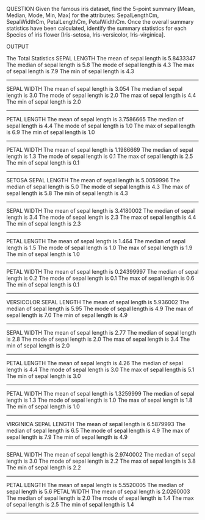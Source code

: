 QUESTION
Given the famous iris dataset, find the 5-point summary [Mean, Median, Mode, Min, Max] for the attributes: SepalLengthCm, SepalWidthCm, PetalLengthCm, PetalWidthCm.
Once the overall summary statistics have been calculated, identify the summary statistics for each Species of iris flower [Iris-setosa, Iris-versicolor, Iris-virginica].


OUTPUT

The Total Statistics
SEPAL LENGTH
The mean of sepal length is 5.8433347
The median of sepal length is 5.8
The mode of sepal length is 4.3
The max of sepal length is 7.9
The min of sepal length is 4.3
- - - - - - - - - - - - - - - - - - - - - - - - - - - - - - - -
SEPAL WIDTH
The mean of sepal length is 3.054
The median of sepal length is 3.0
The mode of sepal length is 2.0
The max of sepal length is 4.4
The min of sepal length is 2.0
- - - - - - - - - - - - - - - - - - - - - - - - - - - - - - - -
PETAL LENGTH
The mean of sepal length is 3.7586665
The median of sepal length is 4.4
The mode of sepal length is 1.0
The max of sepal length is 6.9
The min of sepal length is 1.0
- - - - - - - - - - - - - - - - - - - - - - - - - - - - - - - -
PETAL WIDTH
The mean of sepal length is 1.1986669
The median of sepal length is 1.3
The mode of sepal length is 0.1
The max of sepal length is 2.5
The min of sepal length is 0.1
- - - - - - - - - - - - - - - - - - - - - - - - - - - - - - - -
SETOSA
SEPAL LENGTH
The mean of sepal length is 5.0059996
The median of sepal length is 5.0
The mode of sepal length is 4.3
The max of sepal length is 5.8
The min of sepal length is 4.3
- - - - - - - - - - - - - - - - - - - - - - - - - - - - - - - -
SEPAL WIDTH
The mean of sepal length is 3.4180002
The median of sepal length is 3.4
The mode of sepal length is 2.3
The max of sepal length is 4.4
The min of sepal length is 2.3
- - - - - - - - - - - - - - - - - - - - - - - - - - - - - - - -
PETAL LENGTH
The mean of sepal length is 1.464
The median of sepal length is 1.5
The mode of sepal length is 1.0
The max of sepal length is 1.9
The min of sepal length is 1.0
- - - - - - - - - - - - - - - - - - - - - - - - - - - - - - - -
PETAL WIDTH
The mean of sepal length is 0.24399997
The median of sepal length is 0.2
The mode of sepal length is 0.1
The max of sepal length is 0.6
The min of sepal length is 0.1
- - - - - - - - - - - - - - - - - - - - - - - - - - - - - - - -
VERSICOLOR
SEPAL LENGTH
The mean of sepal length is 5.936002
The median of sepal length is 5.95
The mode of sepal length is 4.9
The max of sepal length is 7.0
The min of sepal length is 4.9
- - - - - - - - - - - - - - - - - - - - - - - - - - - - - - - -
SEPAL WIDTH
The mean of sepal length is 2.77
The median of sepal length is 2.8
The mode of sepal length is 2.0
The max of sepal length is 3.4
The min of sepal length is 2.0
- - - - - - - - - - - - - - - - - - - - - - - - - - - - - - - -
PETAL LENGTH
The mean of sepal length is 4.26
The median of sepal length is 4.4
The mode of sepal length is 3.0
The max of sepal length is 5.1
The min of sepal length is 3.0
- - - - - - - - - - - - - - - - - - - - - - - - - - - - - - - -
PETAL WIDTH
The mean of sepal length is 1.3259999
The median of sepal length is 1.3
The mode of sepal length is 1.0
The max of sepal length is 1.8
The min of sepal length is 1.0
- - - - - - - - - - - - - - - - - - - - - - - - - - - - - - - -
VIRGINICA
SEPAL LENGTH
The mean of sepal length is 6.5879993
The median of sepal length is 6.5
The mode of sepal length is 4.9
The max of sepal length is 7.9
The min of sepal length is 4.9
- - - - - - - - - - - - - - - - - - - - - - - - - - - - - - - -
SEPAL WIDTH
The mean of sepal length is 2.9740002
The median of sepal length is 3.0
The mode of sepal length is 2.2
The max of sepal length is 3.8
The min of sepal length is 2.2
- - - - - - - - - - - - - - - - - - - - - - - - - - - - - - - -
PETAL LENGTH
The mean of sepal length is 5.5520005
The median of sepal length is 5.6
PETAL WIDTH
The mean of sepal length is 2.0260003
The median of sepal length is 2.0
The mode of sepal length is 1.4
The max of sepal length is 2.5
The min of sepal length is 1.4
- - - - - - - - - - - - - - - - - - - - - - - - - - - - - - - -

